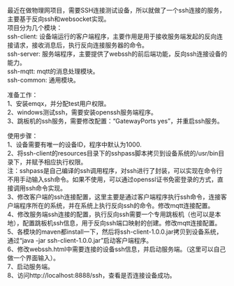 最近在做物理网项目，需要SSH连接测试设备，所以就做了一个ssh连接的服务，主要基于反向ssh和websocket实现。  
项目分为几个模块：  
ssh-client: 设备端运行的客户端程序，主要作用是用于接收服务端发起的反向连接请求，接收消息后，执行反向连接服务器的命令。  
ssh-server: 服务端程序，主要提供了webssh的前后端功能，反向ssh连接设备的能力。  
ssh-mqtt: mqtt的消息处理模块。  
ssh-common: 通用模块。  
  
准备工作：  
1、安装emqx，并分配test用户权限。  
2、windows测试ssh，需要安装openssh服务端程序。  
3、跳板机的ssh服务，需要修改配置：“GatewayPorts yes”，并重启ssh服务。  

使用步骤：  
1、设备需要有唯一的设备ID，程序中默认为1000.  
2、将ssh-client的resources目录下的sshpass脚本拷贝到设备系统的/usr/bin目录下，并赋予相应执行权限。  
注：sshpass是自己编译的ssh调用程序，对ssh进行了封装，可以实现在命令行不用手动输入ssh命令。如果不使用，可以通过openssl证书免密登录的方式，直接调用ssh命令实现。  
3、修改客户端的ssh连接配置，这里主要是通过客户端程序执行ssh命令，连接客户端程序所在的系统，并在系统上执行反向ssh的命令。修改mqtt连接配置。  
4、修改服务端ssh连接的配置，执行反向ssh需要一个专用跳板机（也可以是本地），配置跳板机ssh信息，用于反向ssh端口映射的创建。修改mqtt连接配置。  
5、各模块的maven都install一下，然后将ssh-client-1.0.0.jar拷贝到设备系统，通过“java -jar ssh-client-1.0.0.jar”启动客户端程序。  
6、修改webssh.html中需要连接的设备ssh信息，并启动服务端。（这里可以自己做一个界面输入）。  
7、启动服务端。  
8、访问http://localhost:8888/ssh，查看是否连接设备成功。  


